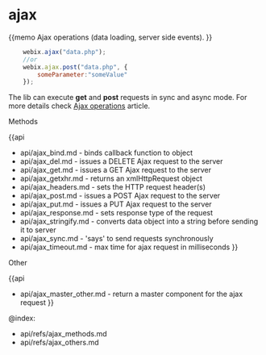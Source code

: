 ajax 
=============


{{memo Ajax operations (data loading, server side events). }}

~~~js
	webix.ajax("data.php");
	//or
	webix.ajax.post("data.php", {
		someParameter:"someValue"
	});
~~~

The lib can execute **get** and **post** requests in sync and async mode. For more details check [Ajax operations](helpers/ajax_operations.md) article.






<div class='h2'>Methods</div>

{{api
- api/ajax_bind.md - binds callback function to object
- api/ajax_del.md - issues a DELETE Ajax request to the server
- api/ajax_get.md - issues a GET Ajax request to the server
- api/ajax_getxhr.md - returns an xmlHttpRequest object
- api/ajax_headers.md - sets the HTTP request header(s)
- api/ajax_post.md - issues a POST Ajax request to the server
- api/ajax_put.md - issues a PUT Ajax request to the server
- api/ajax_response.md - sets response type of the request
- api/ajax_stringify.md - converts data object into a string before sending it to server
- api/ajax_sync.md - 'says' to send requests synchronously
- api/ajax_timeout.md - max time for ajax request in milliseconds
}}





<div class='h2'>Other</div>


{{api
- api/ajax_master_other.md - return a master component for the ajax request
}}


@index:
- api/refs/ajax_methods.md
- api/refs/ajax_others.md

